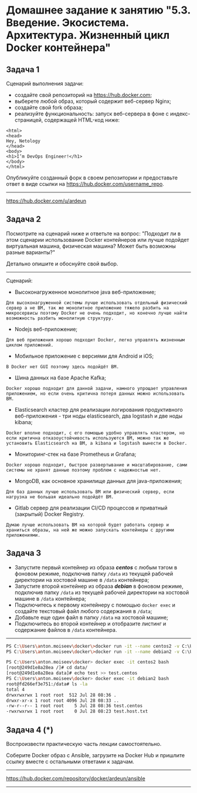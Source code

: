 # Домашнее задание к занятию "5.3. Введение. Экосистема. Архитектура. Жизненный цикл Docker контейнера"

## Задача 1

Сценарий выполнения задачи:

- создайте свой репозиторий на <https://hub.docker.com>;
- выберете любой образ, который содержит веб-сервер Nginx;
- создайте свой fork образа;
- реализуйте функциональность:
запуск веб-сервера в фоне с индекс-страницей, содержащей HTML-код ниже:

```text
<html>
<head>
Hey, Netology
</head>
<body>
<h1>I’m DevOps Engineer!</h1>
</body>
</html>
```

Опубликуйте созданный форк в своем репозитории и предоставьте ответ в виде ссылки на <https://hub.docker.com/username_repo>.

---

<https://hub.docker.com/u/ardeun>

## Задача 2

Посмотрите на сценарий ниже и ответьте на вопрос:
"Подходит ли в этом сценарии использование Docker контейнеров или лучше подойдет виртуальная машина, физическая машина? Может быть возможны разные варианты?"

Детально опишите и обоснуйте свой выбор.

---

Сценарий:

- Высоконагруженное монолитное java веб-приложение;

```text
Для высоконагруженной системы лучше использовать отдельный физический сервер а не ВМ, так же монолитное приложение тяжело разбить на микросервисы поэтому Docker не очень подходит, но конечно лучше найти возможность разбить монолитную структуру. 
```

- Nodejs веб-приложение;

```text
Для веб приложения хорошо подходит Docker, легко управлять жизненным циклом приложений.
```

- Мобильное приложение c версиями для Android и iOS;

```text
В Docker нет GUI поэтому здесь подойдёт ВМ.
```

- Шина данных на базе Apache Kafka;

```text
Docker хорошо подходит для данной задачи, намного упрощает управления приложением, но если очень критична потеря данных можно использовать ВМ. 
```

- Elasticsearch кластер для реализации логирования продуктивного веб-приложения - три ноды elasticsearch, два logstash и две ноды kibana;

```text
Docker вполне подходит, с его помощью удобно управлять кластером, но если критична отказоустойчивость используются ВМ, можно так же установить Elasticsearch на ВМ, а kibana и logstash вынести в Docker.
```

- Мониторинг-стек на базе Prometheus и Grafana;

```text
Docker хорошо подходит, быстрое развертывание и масштабирование, сами системы не хранят данные поэтому проблем с надежностью нет. 
```

- MongoDB, как основное хранилище данных для java-приложения;

```text
Для баз данных лучше использовать ВМ или физический сервер, если нагрузка не большая идеально подойдёт ВМ.
```

- Gitlab сервер для реализации CI/CD процессов и приватный (закрытый) Docker Registry.

```text
Думаю лучше использовать ВМ на которой будет работать сервер и храниться образы, на ней же можно запускать контейнеры с другими приложениями.
```

## Задача 3

- Запустите первый контейнер из образа ***centos*** c любым тэгом в фоновом режиме, подключив папку ```/data``` из текущей рабочей директории на хостовой машине в ```/data``` контейнера;
- Запустите второй контейнер из образа ***debian*** в фоновом режиме, подключив папку ```/data``` из текущей рабочей директории на хостовой машине в ```/data``` контейнера;
- Подключитесь к первому контейнеру с помощью ```docker exec``` и создайте текстовый файл любого содержания в ```/data```;
- Добавьте еще один файл в папку ```/data``` на хостовой машине;
- Подключитесь во второй контейнер и отобразите листинг и содержание файлов в ```/data``` контейнера.

---

```sh
PS C:\Users\anton.moiseev\docker\>docker run -it --name centos2 -v C:\Users\anton.moiseev\docker\data:/data  -d centos
PS C:\Users\anton.moiseev\docker\>docker run -it --name debian2 -v C:\Users\anton.moiseev\docker\data:/data  -d debian

PS C:\Users\anton.moiseev\docker> docker exec -it centos2 bash
[root@249d1e8a28ea /]# cd data/
[root@249d1e8a28ea data]# echo test >> test.centos
PS C:\Users\anton.moiseev\docker> docker exec -it debian2 bash
root@fd266ef3e751:/data# ls -la
total 4
drwxrwxrwx 1 root root  512 Jul 28 08:36 .
drwxr-xr-x 1 root root 4096 Jul 28 08:33 ..
-rw-r--r-- 1 root root    5 Jul 28 08:36 test.centos
-rwxrwxrwx 1 root root    0 Jul 28 08:23 test.host.txt
```

## Задача 4 (*)

Воспроизвести практическую часть лекции самостоятельно.

Соберите Docker образ с Ansible, загрузите на Docker Hub и пришлите ссылку вместе с остальными ответами к задачам.

---
<https://hub.docker.com/repository/docker/ardeun/ansible>

---
